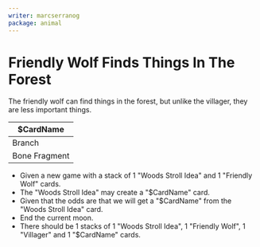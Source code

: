 ```yaml
---
writer: marcserranog
package: animal
---
```


# Friendly Wolf Finds Things In The Forest

The friendly wolf can find things in the forest, 
but unlike the villager, they are less important things.

| $CardName     |
|---------------|
| Branch        |
| Bone Fragment |


 * Given a new game with a stack of 1 "Woods Stroll Idea" and 1 "Friendly Wolf" cards.
 * The "Woods Stroll Idea" may create a "$CardName" card.
 * Given that the odds are that we will get a "$CardName" from the "Woods Stroll Idea" card.
 * End the current moon.
 * There should be 1 stacks of 1 "Woods Stroll Idea", 1 "Friendly Wolf", 1 "Villager" and 1 "$CardName" cards.
